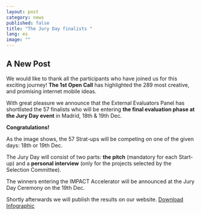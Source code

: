 ```yaml
---
layout: post
category: news
published: false
title: "The Jury Day finalists "
lang: es
image: ""
---
```


## A New Post

We would like to thank all the participants who have joined us for this exciting journey! **The 1st Open Call** has highlighted the 289 most creative, and promising internet mobile ideas. 

With great pleasure we announce that the External Evaluators Panel has shortlisted the 57 finalists who will be entering **the final evaluation phase at the Jury Day event** in Madrid, 18th & 19th Dec.

**Congratulations!**

As the image shows, the 57 Strat-ups will be competing on one of the given days: 18th or 19th Dec. 

The Jury Day will consist of two parts: **the pitch** (mandatory for each Start-up) and a **personal interview** (only for the projects selected by the Selection Committee). 

The winners entering the IMPACT Accelerator will be announced at the Jury Day Ceremony on the 19th Dec.

Shortly afterwards we will publish the results on our website.
 <a href="/assets/57 To go further!.png"><i class="icon-download-1"></i>Download Infographic</a> 